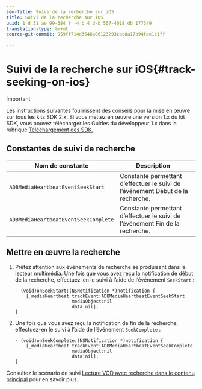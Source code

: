 ```yaml
---
seo-title: Suivi de la recherche sur iOS
title: Suivi de la recherche sur iOS
uuid: 1 d 31 ae 99-384 f -4 b 4 d-b 557-4018 db 177349
translation-type: tm+mt
source-git-commit: 959ff714d3546a06123293cac8a17b94fae1c1ff

---
```



# Suivi de la recherche sur iOS{#track-seeking-on-ios}

>[!IMPORTANT]
>
>Les instructions suivantes fournissent des conseils pour la mise en œuvre sur tous les kits SDK 2.x. Si vous mettez en œuvre une version 1.x du kit SDK, vous pouvez télécharger les Guides du développeur 1.x dans la rubrique [Téléchargement des SDK.](../../../sdk-implement/download-sdks.md)

## Constantes de suivi de recherche

| Nom de constante | Description     |
|---|---|
| `ADBMediaHeartbeatEventSeekStart` | Constante permettant d’effectuer le suivi de l’événement Début de la recherche. |
| `ADBMediaHeartbeatEventSeekComplete` | Constante permettant d’effectuer le suivi de l’événement Fin de la recherche. |

## Mettre en œuvre la recherche

1. Prêtez attention aux événements de recherche se produisant dans le lecteur multimédia. Une fois que vous avez reçu la notification de début de la recherche, effectuez-en le suivi à l’aide de l’événement `SeekStart` :

   ```
   - (void)onSeekStart:(NSNotification *)notification { 
       [_mediaHeartbeat trackEvent:ADBMediaHeartbeatEventSeekStart  
                        mediaObject:nil  
                        data:nil]; 
   }
   ```

1. Une fois que vous avez reçu la notification de fin de la recherche, effectuez-en le suivi à l’aide de l’événement `SeekComplete` :

   ```
   - (void)onSeekComplete:(NSNotification *)notification { 
       [_mediaHeartbeat trackEvent:ADBMediaHeartbeatEventSeekComplete  
                        mediaObject:nil  
                        data:nil]; 
   }
   ```

Consultez le scénario de suivi [Lecture VOD avec recherche dans le contenu principal](../../../sdk-implement/tracking-scenarios/vod-seeking.md) pour en savoir plus.
